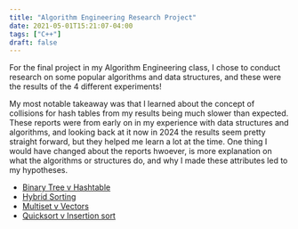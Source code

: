 ```yaml
---
title: "Algorithm Engineering Research Project"
date: 2021-05-01T15:21:07-04:00
tags: ["C++"]
draft: false
---
```


For the final project in my Algorithm Engineering class, I chose to conduct research on some popular algorithms and data structures, and these were the results of the 4 different experiments!

My most notable takeaway was that I learned about the concept of collisions for hash tables from my results being much slower than expected. These reports were from early on in my experience with data structures and algorithms, and looking back at it now in 2024 the results seem pretty straight forward, but they helped me learn a lot at the time. One thing I would have changed about the reports hwoever, is more explanation on what the algorithms or structures do, and why I made these attributes led to my hypotheses.
- [Binary Tree v Hashtable](/BinaryTreevHashtable.pdf)
- [Hybrid Sorting](/HybridSorting.pdf)
- [Multiset v Vectors](/MultisetvVectors.pdf)
- [Quicksort v Insertion sort](/QuicksortvInsertionsort.pdf)
